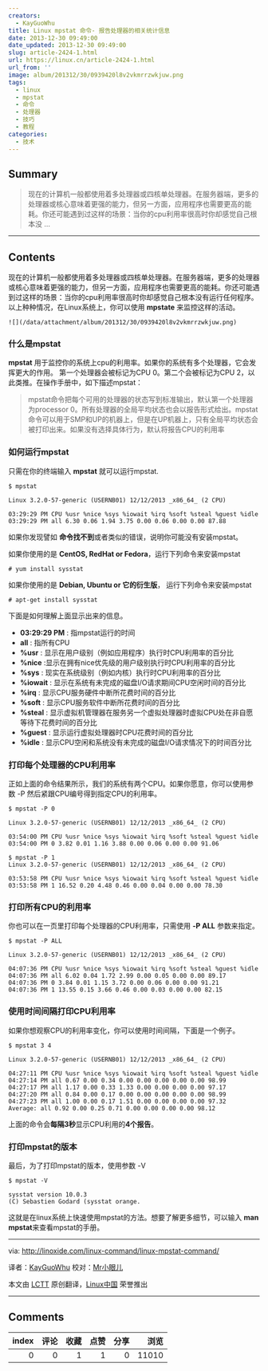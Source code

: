 ```yaml
---
creators:
  - KayGuoWhu
title: Linux mpstat 命令- 报告处理器的相关统计信息
date: 2013-12-30 09:49:00
date_updated: 2013-12-30 09:49:00
slug: article-2424-1.html
url: https://linux.cn/article-2424-1.html
url_from: ''
image: album/201312/30/0939420l8v2vkmrrzwkjuw.png
tags:
  - linux
  - mpstat
  - 命令
  - 处理器
  - 技巧
  - 教程
categories:
  - 技术
---
```


## Summary

> 现在的计算机一般都使用着多处理器或四核单处理器。在服务器端，更多的处理器或核心意味着更强的能力，但另一方面，应用程序也需要更高的能耗。你还可能遇到过这样的场景：当你的cpu利用率很高时你却感觉自己根本没  ...

***

<!-- more -->

## Contents

现在的计算机一般都使用着多处理器或四核单处理器。在服务器端，更多的处理器或核心意味着更强的能力，但另一方面，应用程序也需要更高的能耗。你还可能遇到过这样的场景：当你的cpu利用率很高时你却感觉自己根本没有运行任何程序。以上种种情况，在Linux系统上，你可以使用 **mpstate** 来监控这样的活动。 

`![](/data/attachment/album/201312/30/0939420l8v2vkmrrzwkjuw.png)`

### 什么是mpstat

**mpstat** 用于监控你的系统上cpu的利用率。如果你的系统有多个处理器，它会发挥更大的作用。 第一个处理器会被标记为CPU 0。第二个会被标记为CPU 2，以此类推。在操作手册中，如下描述mpstat：

> 
> mpstat命令把每个可用的处理器的状态写到标准输出，默认第一个处理器为processor 0。所有处理器的全局平均状态也会以报告形式给出。mpstat命令可以用于SMP和UP的机器上，但是在UP机器上，只有全局平均状态会被打印出来。如果没有选择具体行为，默认将报告CPU的利用率
> 
> 
> 

### 如何运行mpstat

只需在你的终端输入 **mpstat** 就可以运行mpstat.

```shell
$ mpstat

Linux 3.2.0-57-generic (USERNB01) 12/12/2013 _x86_64_ (2 CPU)

03:29:29 PM CPU %usr %nice %sys %iowait %irq %soft %steal %guest %idle
03:29:29 PM all 6.30 0.06 1.94 3.75 0.00 0.06 0.00 0.00 87.88
```

如果你发现譬如 **命令找不到**或者类似的错误，说明你可能没有安装mpstat。

如果你使用的是 **CentOS, RedHat or Fedora**，运行下列命令来安装mpstat

```shell
# yum install sysstat
```

如果你使用的是 **Debian, Ubuntu or 它的衍生版**， 运行下列命令来安装mpstat

```shell
# apt-get install sysstat
```

下面是如何理解上面显示出来的信息。

* **03:29:29 PM** : 指mpstat运行的时间
* **all** : 指所有CPU
* **%usr** : 显示在用户级别（例如应用程序）执行时CPU利用率的百分比
* **%nice** :显示在拥有nice优先级的用户级别执行时CPU利用率的百分比
* **%sys** : 现实在系统级别（例如内核）执行时CPU利用率的百分比
* **%iowait** : 显示在系统有未完成的磁盘I/O请求期间CPU空闲时间的百分比
* **%irq** : 显示CPU服务硬件中断所花费时间的百分比
* **%soft** : 显示CPU服务软件中断所花费时间的百分比
* **%steal** : 显示虚拟机管理器在服务另一个虚拟处理器时虚拟CPU处在非自愿等待下花费时间的百分比
* **%guest** : 显示运行虚拟处理器时CPU花费时间的百分比
* **%idle** : 显示CPU空闲和系统没有未完成的磁盘I/O请求情况下的时间百分比

### 打印每个处理器的CPU利用率

正如上面的命令结果所示，我们的系统有两个CPU。如果你愿意，你可以使用参数 -P 然后紧跟CPU编号得到指定CPU的利用率。

```shell
$ mpstat -P 0

Linux 3.2.0-57-generic (USERNB01) 12/12/2013 _x86_64_ (2 CPU)

03:54:00 PM CPU %usr %nice %sys %iowait %irq %soft %steal %guest %idle
03:54:00 PM 0 3.82 0.01 1.16 3.88 0.00 0.06 0.00 0.00 91.06

$ mpstat -P 1
Linux 3.2.0-57-generic (USERNB01) 12/12/2013 _x86_64_ (2 CPU)

03:53:58 PM CPU %usr %nice %sys %iowait %irq %soft %steal %guest %idle
03:53:58 PM 1 16.52 0.20 4.48 0.46 0.00 0.04 0.00 0.00 78.30
```

### 打印所有CPU的利用率

你也可以在一页里打印每个处理器的CPU利用率，只需使用 **-P ALL** 参数来指定。

```shell
$ mpstat -P ALL

Linux 3.2.0-57-generic (USERNB01) 12/12/2013 _x86_64_ (2 CPU)

04:07:36 PM CPU %usr %nice %sys %iowait %irq %soft %steal %guest %idle
04:07:36 PM all 6.02 0.04 1.72 2.99 0.00 0.05 0.00 0.00 89.17
04:07:36 PM 0 3.84 0.01 1.15 3.72 0.00 0.06 0.00 0.00 91.21
04:07:36 PM 1 13.55 0.15 3.66 0.46 0.00 0.03 0.00 0.00 82.15
```

### 使用时间间隔打印CPU利用率

如果你想观察CPU的利用率变化，你可以使用时间间隔，下面是一个例子。

```shell
$ mpstat 3 4

Linux 3.2.0-57-generic (USERNB01) 12/12/2013 _x86_64_ (2 CPU)

04:27:11 PM CPU %usr %nice %sys %iowait %irq %soft %steal %guest %idle
04:27:14 PM all 0.67 0.00 0.34 0.00 0.00 0.00 0.00 0.00 98.99
04:27:17 PM all 1.17 0.00 0.33 1.33 0.00 0.00 0.00 0.00 97.17
04:27:20 PM all 0.84 0.00 0.17 0.00 0.00 0.00 0.00 0.00 98.99
04:27:23 PM all 1.00 0.00 0.17 1.51 0.00 0.00 0.00 0.00 97.32
Average: all 0.92 0.00 0.25 0.71 0.00 0.00 0.00 0.00 98.12
```

上面的命令会**每隔3秒**显示CPU利用的**4个报告**。

### 打印mpstat的版本

最后，为了打印mpstat的版本，使用参数 -V

```shell
$ mpstat -V

sysstat version 10.0.3
(C) Sebastien Godard (sysstat orange.
```

这就是在linux系统上快速使用mpstat的方法。想要了解更多细节，可以输入 **man mpstat**来查看mpstat的手册。

---

via: <http://linoxide.com/linux-command/linux-mpstat-command/>

译者：[KayGuoWhu](https://github.com/KayGuoWhu) 校对：[Mr小眼儿](https://github.com/tinyeyeser)

本文由 [LCTT](https://github.com/LCTT/TranslateProject) 原创翻译，[Linux中国](https://linux.cn/) 荣誉推出

***

## Comments


|   index |   评论 |   收藏 |   点赞 |   分享 |   浏览 |
|--------:|-------:|-------:|-------:|-------:|-------:|
|       0 |      0 |      1 |      1 |      0 |  11010 |
